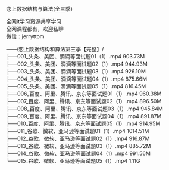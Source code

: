 恋上数据结构与算法(全三季)

全网it学习资源共享学习<br>全网课程都有，欢迎私聊<br>微信：jerryttom<br>

——/恋上数据结构和算法第三季【完整】/<br> ├──001_头条、美团、滴滴等面试题01（1）.mp4 903.73M<br> ├──002_头条、美团、滴滴等面试题02（1）.mp4 944.93M<br> ├──003_头条、美团、滴滴等面试题03（1）.mp4 926.10M<br> ├──004_头条、美团、滴滴等面试题04（1）.mp4 875.66M<br> ├──005_头条、美团、滴滴等面试题05（1）.mp4 816.45M<br> ├──006_百度、阿里、腾讯、京东等面试题01（1）.mp4 960.38M<br> ├──007_百度、阿里、腾讯、京东等面试题02（1）.mp4 896.50M<br> ├──008_百度、阿里、腾讯、京东等面试题03（1）.mp4 945.84M<br> ├──009_百度、阿里、腾讯、京东等面试题04（1）.mp4 891.87M<br> ├──010_百度、阿里、腾讯、京东等面试题05（1）.mp4 914.95M<br> ├──011_谷歌、微软、亚马逊等面试题01（1）.mp4 1014.51M<br> ├──012_谷歌、微软、亚马逊等面试题02（1）.mp4 916.87M<br> ├──013_谷歌、微软、亚马逊等面试题03（1）.mp4 885.72M<br> ├──014_谷歌、微软、亚马逊等面试题04（1）.mp4 991.56M<br> └──015_谷歌、微软、亚马逊等面试题05（1）.mp4 1.11G